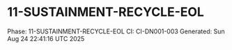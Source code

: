 # 11-SUSTAINMENT-RECYCLE-EOL
Phase: 11-SUSTAINMENT-RECYCLE-EOL
CI: CI-DN001-003
Generated: Sun Aug 24 22:41:16 UTC 2025
